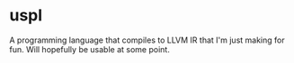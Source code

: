# uspl
A programming language that compiles to LLVM IR that I'm just making for fun. Will hopefully be usable at some point.
